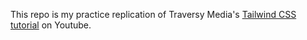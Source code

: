 This repo is my practice replication of Traversy Media's [Tailwind CSS tutorial](https://www.youtube.com/watch?v=dFgzHOX84xQ&ab_channel=TraversyMedia) on Youtube.